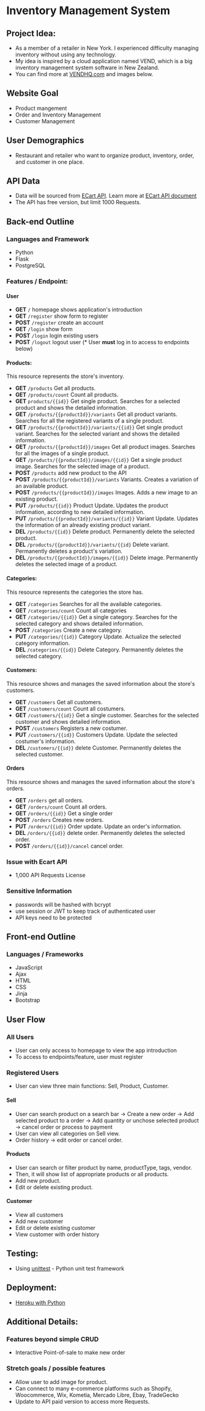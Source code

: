 # Inventory Management System

## Project Idea:
- As a member of a retailer in New York. I experienced difficulty managing inventory without using any technology.
- My idea is inspired by a cloud application named VEND, which is a big inventory management system software in New Zealand. 
- You can find more at [VENDHQ.com](https://www.vendhq.com/) and images below.

## Website Goal
- Product mangement
- Order and Inventory Management
- Customer Management

## User Demographics
- Restaurant and retailer who want to organize product, inventory, order, and customer in one place.

## API Data
- Data will be sourced from [ECart API](https://ecartapi.com/). Learn more at [ECart API document](https://docs.ecartapi.com/)
- The API has free version, but limit 1000 Requests.

## Back-end Outline

### Languages and Framework
- Python
- Flask
- PostgreSQL

### Features / Endpoint:

#### User
- **GET** `/` homepage shows application's introduction
- **GET** `/register` show form to register 
- **POST** `/register` create an account
- **GET** `/login` show form 
- **POST** `/login` login existing users
- **POST** `/logout` logout user
(* User **must** log in to access to endpoints below)

#### Products: 
This resource represents the store's inventory.
- **GET** `/products` Get all products.
- **GET** `/products/count` Count all products.
- **GET** `products/{{id}}` Get single product. Searches for a selected product and shows the detailed information.
- **GET** `/products/{{productId}}/variants` Get all product variants. Searches for all the registered variants of a single product.
- **GET** `/products/{{productId}}/variants/{{id}}` Get single product variant. Searches for the selected variant and shows the detailed information.
- **GET** `/products/{{productId}}/images` Get all product images. Searches for all the images of a single product.
- **GET** `/products/{{productId}}/images/{{id}}` Get a single product image. Searches for the selected image of a product.
- **POST** `/products` add new product to the API
- **POST** `/products/{{productId}}/variants` Variants. Creates a variation of an available product.
- **POST** `/products/{{productId}}/images` Images. Adds a new image to an existing product.
- **PUT** `/products/{{id}}` Product Update. Updates the product information, according to new detailed information.
- **PUT** `/products/{{productId}}/variants/{{id}}` Variant Update. Updates the information of an already existing product variant.
- **DEL** `/products/{{id}}` Delete product. Permanently delete the selected product.
- **DEL** `/products/{{productId}}/variants/{{id}` Delete variant. Permanently deletes a product's variation.
- **DEL** `/products/{{productId}}/images/{{id}}` Delete image. Permanently deletes the selected image of a product.

#### Categories:
This resource represents the categories the store has.
- **GET** `/categories` Searches for all the available categories.
- **GET** `/categories/count` Count all categories
- **GET** `/categories/{{id}}` Get a single category. Searches for the selected category and shows detailed information.
- **POST** `/categories` Create a new category.
- **PUT** `/categories/{{id}}` Category Update. Actualize the selected category information.
- **DEL** `/categories/{{id}}` Delete Category. Permanently deletes the selected category.

#### Customers:
This resource shows and manages the saved information about the store's customers.
- **GET** `/customers` Get all customers.
- **GET** `/customers/count` Count all costumers.
- **GET** `/customers/{{id}}` Get a single customer. Searches for the selected customer and shows detailed information.
- **POST** `/customers` Registers a new costumer.
- **PUT** `/customers/{{id}}` Customers Update. Update the selected costumer's information.
- **DEL** `/customers/{{id}}` delete Customer. Permanently deletes the selected customer.

#### Orders
This resource shows and manages the saved information about the store's orders.
- **GET** `/orders` get all orders.
- **GET** `/orders/count` Count all orders.
- **GET** `/orders/{{id}}` Get a single order
- **POST** `/orders` Creates new orders.
- **PUT** `/orders/{{id}}` Order update. Update an order's information.
- **DEL** `/orders/{{id}}` delete order. Permanently deletes the selected order.
- **POST** `/orders/{{id}}/cancel` cancel order. 

### Issue with Ecart API
- 1,000 API Requests License

### Sensitive Information
- passwords will be hashed with bcrypt
- use session or JWT to keep track of authenticated user
- API keys need to be protected

## Front-end Outline

### Languages / Frameworks
- JavaScript
- Ajax
- HTML
- CSS
- Jinja
- Bootstrap

## User Flow

### All Users
- User can only access to homepage to view the app introduction
- To access to endpoints/feature, user must register

### Registered Users
- User can view three main functions: Sell, Product, Customer.

#### Sell
- User can search product on a search bar -> Create a new order -> Add selected product to a order -> Add quantity or unchose selected product -> cancel order or process to payment
- User can view all categories on Sell view.
- Order history -> edit order or cancel order.

#### Products
- User can search or filter product by name, productType, tags, vendor.
- Then, it will show list of  appropriate products or all products.
- Add new product.
- Edit or delete existing product.

#### Customer
- View all customers
- Add new customer
- Edit or delete existing customer
- View customer with order history

## Testing:
- Using [unittest](https://docs.python.org/3/library/unittest.html) - Python unit test framework

## Deployment:
- [Heroku with Python](https://devcenter.heroku.com/articles/getting-started-with-python)

## Additional Details:

### Features beyond simple CRUD
- Interactive Point-of-sale to make new order

### Stretch goals / possible features
- Allow user to add image for product.
- Can connect to many e-commerce platforms such as Shopify, Woocommerce, Wix, Kometia, Mercado Libre, Ebay, TradeGecko
- Update to API paid version to access more Requests.
